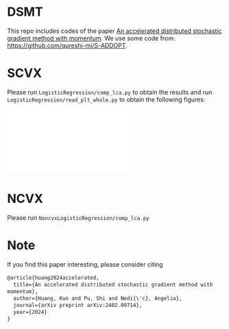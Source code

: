 # DSMT

This repo includes codes of the paper [An accelerated distributed stochastic gradient method with momentum](https://arxiv.org/abs/2402.09714). We use some code from: https://github.com/qureshi-mi/S-ADDOPT.


# SCVX

Please run `LogisticRegression/comp_lca.py` to obtain the results and run `LogisticRegression/read_plt_whole.py` to obtain the following figures:

![SCVX, ring 50](LogisticRegression/res/cifar10/figs/ring50_10constant_False_shaded_std.pdf)

# NCVX

Please run `NoncvxLogisticRegression/comp_lca.py`

# Note 

If you find this paper interesting, please consider citing 
```
@article{huang2024accelerated,
  title={An accelerated distributed stochastic gradient method with momentum},
  author={Huang, Kun and Pu, Shi and Nedi{\'c}, Angelia},
  journal={arXiv preprint arXiv:2402.09714},
  year={2024}
}
```
